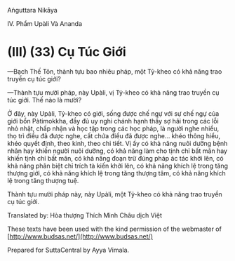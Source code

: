 Aṅguttara Nikāya

IV. Phẩm Upàli Và Ananda

# (III) (33) Cụ Túc Giới

—Bạch Thế Tôn, thành tựu bao nhiêu pháp, một Tỷ-kheo có khả năng trao truyền cụ túc giới?

—Thành tựu mười pháp, này Upàli, vị Tỷ-kheo có khả năng trao truyền cụ túc giới. Thế nào là mười?

Ở đây, này Upàli, Tỷ-kheo có giới, sống được chế ngự với sự chế ngự của giới bổn Pàtimokkha, đầy đủ uy nghi chánh hạnh thấy sợ hãi trong các lỗi nhỏ nhặt, chấp nhận và học tập trong các học pháp, là người nghe nhiều, thọ trì điều đã được nghe, cất chứa điều đã được nghe... khéo thông hiểu, khéo quyết định, theo kinh, theo chi tiết. Vị ấy có khả năng nuôi dưỡng bệnh nhân hay khiến người nuôi dưỡng, có khả năng làm cho tịnh chỉ bất mãn hay khiến tịnh chỉ bất mãn, có khả năng đoạn trừ đúng pháp ác tác khởi lên, có khả năng phân biệt chỉ trích tà kiến khởi lên, có khả năng khích lệ trong tăng thượng giới, có khả năng khích lệ trong tăng thượng tâm, có khả năng khích lệ trong tăng thượng tuệ.

Thành tựu mười pháp này, này Upàli, một Tỷ-kheo có khả năng trao truyền cụ túc giới.

Translated by: Hòa thượng Thích Minh Châu dịch Việt

These texts have been used with the kind permission of the webmaster of [http://www.budsas.net/](http://www.budsas.net/)

Prepared for SuttaCentral by Ayya Vimala.